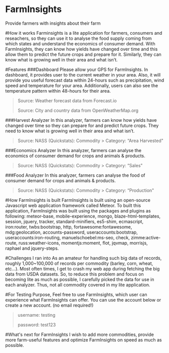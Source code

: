 # FarmInsights
Provide farmers with insights about their farm

#How it works
Farminsights is a lite application for farmers, consumers and reseachers, so they can use it to analyse the food supply coming from which states and understand the economics of consumer demand. With FarmInsights, they can know how yields have changed over time and this allow them to predict the future crops and prepare for it. Similarly, they can know what is growing well in their area and what isn’t.


#Features
###Dashboard
Please allow your GPS for FarmInsights. In dashboard, it provides user to the current weather in your area. Also, it will provide you useful forecast data within 24-hours such as precipitation, wind speed and temperature for your area. Additionally, users can also see the temperature pattern within 48-hours for their area.
>Source:
>Weather forecast data from Forecast.io
>
>Source:
>City and country data from OpenWeatherMap.org


###Harvest Analyzer
In this analyzer, farmers can know how yields have changed over time so they can prepare for and predict future crops. They need to know what is growing well in their area and what isn’t.
>Source:
>NASS (Quickstats): Commodity > Category: “Area Harvested"


###Economics Analyzer
In this analyzer, farmers can analyse the economics of consumer demand for crops and animals & products.
>Source:
>NASS (Quickstats): Commodity > Category: “Sales"


###Food Analyzer
In this analyzer, farmers can analyse the food of consumer demand for crops and animals & products.
>Source:
>NASS (Quickstats): Commodity > Category: “Production"

#How FarmInsights is built
FarmInsights is built using an open-source Javascript web application framework called Meteor. To built this application, FarmInsights was built using the packages and plugins as following:
meteor-base, mobile-experience, mongo, blaze-html-templates, session, jquery, tracker, standard-minifiers, es5-shim, ecmascript, iron:router, twbs:bootstrap, http, fortawesome:fontawesome, mdg:geolocation, accounts-password, useraccounts:bootstrap, useraccounts:iron-routing, manuelschoebel:ms-seo, check, zimme:active-route, russ:weather-icons, momentjs:moment, flot, jqvmap, morrisjs, raphael and jquery-steps.

#Challenges I ran into
As an amateur for handling such big data of records, roughly 1,000~100,000 of records per commodity (barley, corn, wheat, etc…). Most often times, I get to crash my web app during fetching the big data from USDA datasets. So, to reduce this problem and focus on  becoming lite as much as possible, I carefully picked the data for use in each analyzer. Thus, not all commodity covered in my lite application.

#For Testing Purpose,
Feel free to use FarmInsights, which user can experience what FarmInsights can offer. You can use the account below or create a new account. (no email required!)
>
>username: testing
>
>password: test123
>

#What's next for FarmInsights
I wish to add more commodities, provide more farm-useful features and optimize FarmInsights on speed as much as possible.